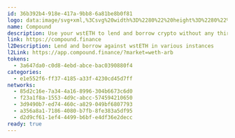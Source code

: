 ```yaml
---
id: 36b392b4-918e-417a-9bb8-6a81be8b0f81
logo: data:image/svg+xml,%3Csvg%20width%3D%2280%22%20height%3D%2280%22%20viewBox%3D%220%200%2080%2080%22%20fill%3D%22none%22%20xmlns%3D%22http%3A%2F%2Fwww.w3.org%2F2000%2Fsvg%22%3E%0A%3Cpath%20fill-rule%3D%22evenodd%22%20clip-rule%3D%22evenodd%22%20d%3D%22M24.743%2055.2919C23.6618%2054.6215%2023%2053.4309%2023%2052.1487V44.9903C23%2044.1404%2023.6835%2043.4517%2024.5224%2043.4554C24.79%2043.4554%2025.054%2043.5286%2025.2855%2043.6642L41.2295%2053.0829C42.1625%2053.6324%2042.7375%2054.6435%2042.7375%2055.7388V63.1536C42.7411%2064.1721%2041.9275%2065%2040.9221%2065C40.5858%2065%2040.2531%2064.9047%2039.9675%2064.7289L24.743%2055.2919ZM48.509%2041.7042C49.442%2042.2538%2050.0134%2043.2685%2050.017%2044.3602V59.4096C50.017%2059.8529%2049.782%2060.2632%2049.3986%2060.4793L45.909%2062.4686C45.8656%2062.4942%2045.8186%2062.5125%2045.7679%2062.5272V54.1709C45.7679%2053.0902%2045.2074%2052.0864%2044.2889%2051.5296L30.2867%2043.0451V33.6117C30.2867%2032.7618%2030.9702%2032.0731%2031.8092%2032.0767C32.0768%2032.0767%2032.3408%2032.15%2032.5722%2032.2856L48.509%2041.7042ZM55.4884%2030.5894C56.425%2031.1389%2057%2032.1537%2057%2033.249V55.2296C56.9964%2055.6802%2056.7505%2056.0942%2056.3599%2056.3103L53.0511%2058.1201V42.8179C53.0511%2041.7372%2052.4905%2040.7371%2051.5792%2040.1802L37.2661%2031.4833V22.5372C37.2661%2022.2661%2037.3384%2021.9986%2037.4686%2021.7642C37.8917%2021.0315%2038.8211%2020.7824%2039.5444%2021.2073L55.4884%2030.5894Z%22%20fill%3D%22%2300D395%22%2F%3E%0A%3Cg%20opacity%3D%220.2%22%20filter%3D%22url(%23filter0_f_523_772)%22%3E%0A%3Cpath%20fill-rule%3D%22evenodd%22%20clip-rule%3D%22evenodd%22%20d%3D%22M30.743%2049.2919C29.6618%2048.6215%2029%2047.4309%2029%2046.1487V38.9903C29%2038.1404%2029.6835%2037.4517%2030.5224%2037.4554C30.79%2037.4554%2031.054%2037.5286%2031.2855%2037.6642L47.2295%2047.0829C48.1625%2047.6324%2048.7375%2048.6435%2048.7375%2049.7388V57.1536C48.7411%2058.1721%2047.9275%2059%2046.9221%2059C46.5858%2059%2046.2531%2058.9047%2045.9675%2058.7289L30.743%2049.2919ZM54.509%2035.7042C55.442%2036.2538%2056.0134%2037.2685%2056.017%2038.3602V53.4096C56.017%2053.8529%2055.782%2054.2632%2055.3986%2054.4793L51.909%2056.4686C51.8656%2056.4942%2051.8186%2056.5125%2051.7679%2056.5272V48.1709C51.7679%2047.0902%2051.2074%2046.0864%2050.2889%2045.5296L36.2867%2037.0451V27.6117C36.2867%2026.7618%2036.9702%2026.0731%2037.8092%2026.0767C38.0768%2026.0767%2038.3408%2026.15%2038.5722%2026.2856L54.509%2035.7042ZM61.4884%2024.5894C62.425%2025.1389%2063%2026.1537%2063%2027.249V49.2296C62.9964%2049.6802%2062.7505%2050.0942%2062.3599%2050.3103L59.0511%2052.1201V36.8179C59.0511%2035.7372%2058.4905%2034.7371%2057.5792%2034.1802L43.2661%2025.4833V16.5372C43.2661%2016.2661%2043.3384%2015.9986%2043.4686%2015.7642C43.8917%2015.0315%2044.8211%2014.7824%2045.5444%2015.2073L61.4884%2024.5894Z%22%20fill%3D%22%2300D395%22%2F%3E%0A%3C%2Fg%3E%0A%3Cdefs%3E%0A%3Cfilter%20id%3D%22filter0_f_523_772%22%20x%3D%2219%22%20y%3D%225%22%20width%3D%2254%22%20height%3D%2264%22%20filterUnits%3D%22userSpaceOnUse%22%20color-interpolation-filters%3D%22sRGB%22%3E%0A%3CfeFlood%20flood-opacity%3D%220%22%20result%3D%22BackgroundImageFix%22%2F%3E%0A%3CfeBlend%20mode%3D%22normal%22%20in%3D%22SourceGraphic%22%20in2%3D%22BackgroundImageFix%22%20result%3D%22shape%22%2F%3E%0A%3CfeGaussianBlur%20stdDeviation%3D%225%22%20result%3D%22effect1_foregroundBlur_523_772%22%2F%3E%0A%3C%2Ffilter%3E%0A%3C%2Fdefs%3E%0A%3C%2Fsvg%3E%0A
name: Compound
description: Use your wstETH to lend and borrow crypto without any third party.
link: https://compound.finance
l2Description: Lend and borrow against wstETH in various instances
l2Link: https://app.compound.finance/?market=weth-arb
tokens:
  - 3a647da0-c0d8-4ebd-abce-bac0390880f4
categories:
  - e1e552f6-ff37-4185-a33f-4230cd45d7ff
networks:
  - 85d2c16e-7a34-4a16-8996-304b6673c6d0
  - f23a1f8a-1553-4d9c-abcc-574594210650
  - 3d9490b7-ed74-460c-a829-049bf6807793
  - a356a8a1-7186-4080-b7fb-8fe383a5df95
  - d2d9cf61-1ef4-4499-b6bf-e4df36e2decc
ready: true
---
```

